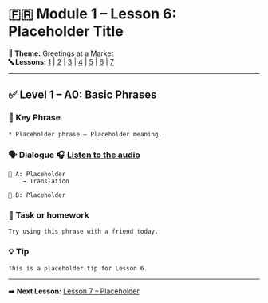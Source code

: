 # 🇫🇷 Module 1 – Lesson 6: Placeholder Title

**📘 Theme:** Greetings at a Market  
**🔤 Lessons:** [1](#lesson-1) | [2](#lesson-2) | [3](#lesson-3) | [4](#lesson-4) | [5](#lesson-5) | [6](#lesson-6) | [7](#lesson-7)

---

## ✅ Level 1 – A0: Basic Phrases

### 📌 Key Phrase
    * Placeholder phrase – Placeholder meaning.

### 🗣️ Dialogue 🎧 [Listen to the audio](https://yourdomain.com/audio/lesson6_1.mp3)

    👩 A: Placeholder
        → Translation

    👨 B: Placeholder

### 🎯 Task or homework
    Try using this phrase with a friend today.

### 💡 Tip
    This is a placeholder tip for Lesson 6.

---

➡️ **Next Lesson:** [Lesson 7 – Placeholder](#lesson-7)
